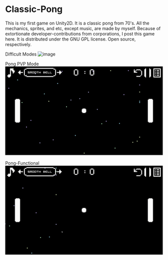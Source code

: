 # Classic-Pong
This is my first game on Unity2D. It is a classic pong from 70's. 
All the mechanics, sprites, and etc, except music, are made by myself. Because of extortionate developer-contributions from corporations, I post this game here. 
It is distributed under the GNU GPL license. Open source, respectively. 

Difficult Modes
![image](https://github.com/AlferovKirill/Classic-Pong/blob/main/Classic%20Pong%20GIF/Classic-Pong-Difficult-Modes.gif)

Pong PVP Mode
![image](https://github.com/AlferovKirill/Classic-Pong/blob/main/Classic%20Pong%20GIF/Classic-Pong-PVP.gif)

Pong-Functional
![image](https://github.com/AlferovKirill/Classic-Pong/blob/main/Classic%20Pong%20GIF/Classic-Pong-Functional.gif)
